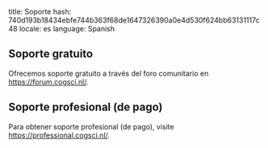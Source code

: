 title: Soporte
hash: 740d193b18434ebfe744b363f68de1647326390a0e4d530f624bb63131117c48
locale: es
language: Spanish

## Soporte gratuito

Ofrecemos soporte gratuito a través del foro comunitario en <https://forum.cogsci.nl/>.


## Soporte profesional (de pago)

Para obtener soporte profesional (de pago), visite <https://professional.cogsci.nl/>.